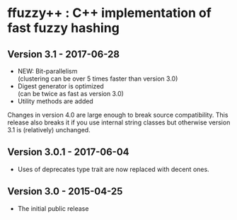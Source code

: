 ffuzzy++ : C++ implementation of fast fuzzy hashing
====================================================


Version 3.1 - 2017-06-28
-------------------------

*	NEW: Bit-parallelism  
	(clustering can be over 5 times faster than version 3.0)
*	Digest generator is optimized  
	(can be twice as fast as version 3.0)
*	Utility methods are added

Changes in version 4.0 are large enough to break source compatibility.
This release also breaks it if you use internal string classes but
otherwise version 3.1 is (relatively) unchanged.


Version 3.0.1 - 2017-06-04
---------------------------

*	Uses of deprecates type trait are now replaced with decent ones.


Version 3.0 - 2015-04-25
-------------------------

*	The initial public release
